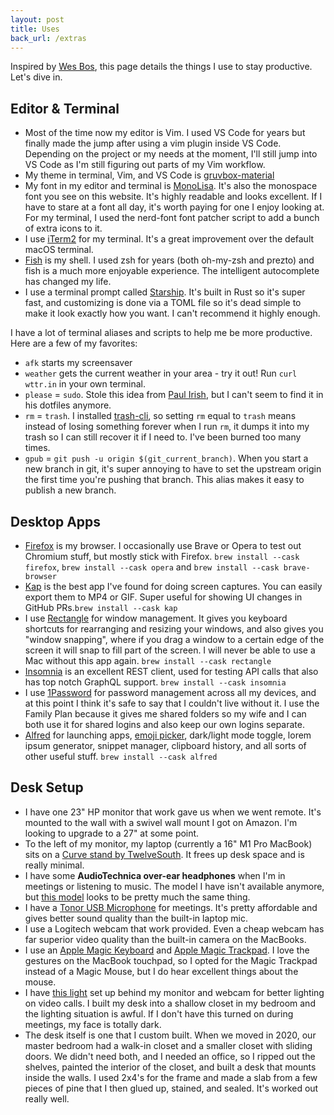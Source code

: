 ```yaml
---
layout: post
title: Uses
back_url: /extras
---
```


Inspired by [Wes Bos](https://wesbos.com/uses/), this page details the things I use to stay productive. Let's dive in.

## Editor & Terminal

- Most of the time now my editor is Vim. I used VS Code for years but finally made the jump after using a vim plugin inside VS Code. Depending on the project or my needs at the moment, I'll still jump into VS Code as I'm still figuring out parts of my Vim workflow.
- My theme in terminal, Vim, and VS Code is [gruvbox-material](https://github.com/sainnhe/gruvbox-material)
- My font in my editor and terminal is [MonoLisa](https://monolisa.dev). It's also the monospace font you see on this website. It's highly readable and looks excellent. If I have to stare at a font all day, it's worth paying for one I enjoy looking at. For my terminal, I used the nerd-font font patcher script to add a bunch of extra icons to it.
- I use [iTerm2](https://iterm2.com) for my terminal. It's a great improvement over the default macOS terminal.
- [Fish](https://fishshell.com) is my shell. I used zsh for years (both oh-my-zsh and prezto) and fish is a much more enjoyable experience. The intelligent autocomplete has changed my life.
- I use a terminal prompt called [Starship](https://starship.rs). It's built in Rust so it's super fast, and customizing is done via a TOML file so it's dead simple to make it look exactly how you want. I can't recommend it highly enough.

I have a lot of terminal aliases and scripts to help me be more
productive. Here are a few of my favorites:

- `afk` starts my screensaver
- `weather` gets the current weather in your area - try it out! Run `curl wttr.in` in your own terminal.
- `please` = `sudo`. Stole this idea from [Paul Irish](https://github.com/paulirish/dotfiles), but I can't seem to find it in his dotfiles anymore.
- `rm` = `trash`. I installed [trash-cli](https://github.com/sindresorhus/trash-cli), so setting `rm` equal to `trash` means instead of losing something forever when I run `rm`, it dumps it into my trash so I can still recover it if I need to. I've been burned too many times.
- `gpub` = `git push -u origin $(git_current_branch)`. When you start a new branch in git, it's super annoying to have to set the upstream origin the first time you're pushing that branch. This alias makes it easy to publish a new branch.

## Desktop Apps

- [Firefox](https://firefox.com) is my browser. I occasionally use Brave or Opera to test out Chromium stuff, but mostly stick with Firefox. `brew install --cask firefox`, `brew install --cask opera` and `brew install --cask brave-browser`
- [Kap](https://getkap.co) is the best app I've found for doing screen captures. You can easily export them to MP4 or GIF. Super useful for showing UI changes in GitHub PRs.`brew install --cask kap`
- I use [Rectangle](https://rectangleapp.com) for window management. It gives you keyboard shortcuts for rearranging and resizing your windows, and also gives you "window snapping", where if you drag a window to a certain edge of the screen it will snap to fill part of the screen. I will never be able to use a Mac without this app again. `brew install --cask rectangle`
- [Insomnia](https://insomnia.rest) is an excellent REST client, used for testing API calls that also has top notch GraphQL support. `brew install --cask insomnia`
- I use [1Password](https://1password.com) for password management across all my devices, and at this point I think it's safe to say that I couldn't live without it. I use the Family Plan because it gives me shared folders so my wife and I can both use it for shared logins and also keep our own logins separate.
- [Alfred](https://alfredapp.com) for launching apps, [emoji picker](/writing/alfred-emoji), dark/light mode toggle, lorem ipsum generator, snippet manager, clipboard history, and all sorts of other useful stuff. `brew install --cask alfred`

## Desk Setup

- I have one 23" HP monitor that work gave us when we went remote. It's mounted to the wall with a swivel wall mount I got on Amazon. I'm looking to upgrade to a 27" at some point.
- To the left of my monitor, my laptop (currently a 16" M1 Pro MacBook) sits on a [Curve stand by TwelveSouth](https://www.twelvesouth.com/products/curve-for-macbook). It frees up desk space and is really minimal.
- I have some **AudioTechnica over-ear headphones** when I'm in meetings or listening to music. The model I have isn't available anymore, but [this model](https://www.audio-technica.com/en-us/headphones/type/over-ear/ath-m40x) looks to be pretty much the same thing.
- I have a [Tonor USB Microphone](https://www.amazon.com/Microphone-TONOR-Podcasting-Compatible-TC30/dp/B08CVP2HXP) for meetings. It's pretty affordable and gives better sound quality than the built-in laptop mic.
- I use a Logitech webcam that work provided. Even a cheap webcam has far superior video quality than the built-in camera on the MacBooks.
- I use an [Apple Magic Keyboard](https://smile.amazon.com/Apple-Keyboard-Wireless-Rechargable-English/dp/B016QO64FI) and [Apple Magic Trackpad](http://smile.amazon.com/Apple-MJ2R2LL-A-Magic-Trackpad/dp/B016QO5YWC). I love the gestures on the MacBook touchpad, so I opted for the Magic Trackpad instead of a Magic Mouse, but I do hear excellent things about the mouse.
- I have [this light](https://www.amazon.com/gp/product/B07YFY7H7J) set up behind my monitor and webcam for better lighting on video calls. I built my desk into a shallow closet in my bedroom and the lighting situation is awful. If I don't have this turned on during meetings, my face is totally dark.
- The desk itself is one that I custom built. When we moved in 2020, our master bedroom had a walk-in closet and a smaller closet with sliding doors. We didn't need both, and I needed an office, so I ripped out the shelves, painted the interior of the closet, and built a desk that mounts inside the walls. I used 2x4's for the frame and made a slab from a few pieces of pine that I then glued up, stained, and sealed. It's worked out really well.
